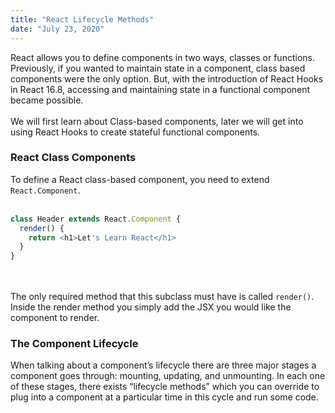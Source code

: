 ```yaml
---
title: "React Lifecycle Methods"
date: "July 23, 2020"
---
```


React allows you to define components in two ways, classes or functions. Previously, if you wanted to maintain state in a component, class based components were the only option. But, with the introduction of React Hooks in React 16.8, accessing and maintaining state in a functional component became possible.
<br /><br />
We will first learn about Class-based components, later we will get into using React Hooks to create stateful functional components.

### React Class Components

To define a React class-based component, you need to extend `React.Component`.
<br /><br />

```javascript
class Header extends React.Component {
  render() {
    return <h1>Let's Learn React</h1>
  }
}
```

<br /><br />
The only required method that this subclass must have is called `render()`. Inside the render method you simply add the JSX you would like the component to render.

### The Component Lifecycle

When talking about a component’s lifecycle there are three major stages a component goes through: mounting, updating, and unmounting. In each one of these stages, there exists “lifecycle methods” which you can override to plug into a component at a particular time in this cycle and run some code.
